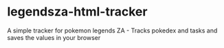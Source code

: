 # legendsza-html-tracker
A simple tracker for pokemon legends ZA - Tracks pokedex and tasks and saves the values in your browser
